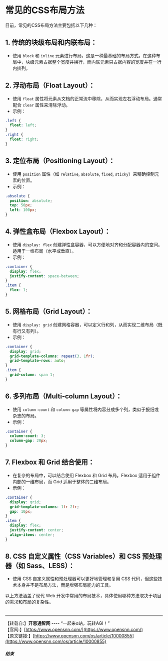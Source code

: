 # 常见的CSS布局方法
目前，常见的CSS布局方法主要包括以下几种：

## 1. **传统的块级布局和内联布局**：
   - 使用 `block` 和 `inline` 元素进行布局，这是一种最基础的布局方式。在这种布局中，块级元素占据整个宽度并换行，而内联元素只占据内容的宽度并在一行内排列。

## 2. **浮动布局（Float Layout）**：
   - 使用 `float` 属性将元素从文档的正常流中移除，从而实现左右浮动布局。通常配合 `clear` 属性来清除浮动。
   - 示例：
```css
.left {
  float: left;
}
.right {
  float: right;
}
```

## 3. **定位布局（Positioning Layout）**：
   - 使用 `position` 属性（如 `relative`, `absolute`, `fixed`, `sticky`）来精确控制元素的位置。
   - 示例：
```css
.absolute {
  position: absolute;
  top: 50px;
  left: 100px;
}
```

## 4. **弹性盒布局（Flexbox Layout）**：
   - 使用 `display: flex` 创建弹性盒容器，可以方便地对齐和分配容器内的空间。适用于一维布局（水平或垂直）。
   - 示例：
```css
.container {
  display: flex;
  justify-content: space-between;
}
.item {
  flex: 1;
}
```

## 5. **网格布局（Grid Layout）**：
   - 使用 `display: grid` 创建网格容器，可以定义行和列，从而实现二维布局（既有行又有列）。
   - 示例：
```css
.container {
  display: grid;
  grid-template-columns: repeat(3, 1fr);
  grid-template-rows: auto;
}
.item {
  grid-column: span 1;
}
```

## 6. **多列布局（Multi-column Layout）**：
   - 使用 `column-count` 和 `column-gap` 等属性将内容分成多个列，类似于报纸或杂志的布局。
   - 示例：
```css
.container {
  column-count: 3;
  column-gap: 20px;
}
```

## 7. **Flexbox 和 Grid 结合使用**：
   - 在复杂的布局中，可以结合使用 Flexbox 和 Grid 布局。Flexbox 适用于组件内部的一维布局，而 Grid 适用于整体的二维布局。
   - 示例：
```css
.container {
  display: grid;
  grid-template-columns: 1fr 2fr;
  gap: 10px;
}
.item {
  display: flex;
  justify-content: center;
  align-items: center;
}
```

## 8. **CSS 自定义属性（CSS Variables）和 CSS 预处理器（如 Sass、LESS）**：
   - 使用 CSS 自定义属性和预处理器可以更好地管理和复用 CSS 代码，但这些技术本身并不是布局方法，而是增强布局能力的工具。

以上方法涵盖了现代 Web 开发中常用的布局技术，具体使用哪种方法取决于项目的需求和布局的复杂性。



######

-----

【转载自:】**开思通智网** ---- “一起来o站，玩转AGI！”  
【官网:】[https://www.opensnn.com/](https://www.opensnn.com/)  
【原文链接:】[https://www.opensnn.com/os/article/10000855](https://www.opensnn.com/os/article/10000855)

##### 结束

